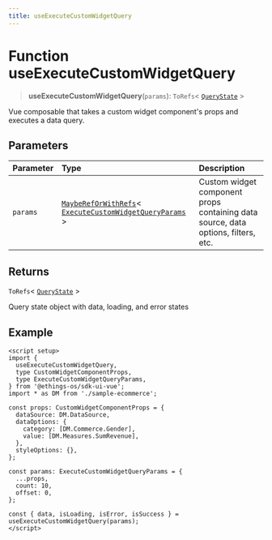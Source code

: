 ```yaml
---
title: useExecuteCustomWidgetQuery
---
```


# Function useExecuteCustomWidgetQuery

> **useExecuteCustomWidgetQuery**(`params`): `ToRefs`\< [`QueryState`](../../sdk-ui/type-aliases/type-alias.QueryState.md) \>

Vue composable that takes a custom widget component's props and executes a data query.

## Parameters

| Parameter | Type | Description |
| :------ | :------ | :------ |
| `params` | [`MaybeRefOrWithRefs`](../type-aliases/type-alias.MaybeRefOrWithRefs.md)\< [`ExecuteCustomWidgetQueryParams`](../interfaces/interface.ExecuteCustomWidgetQueryParams.md) \> | Custom widget component props containing data source, data options, filters, etc. |

## Returns

`ToRefs`\< [`QueryState`](../../sdk-ui/type-aliases/type-alias.QueryState.md) \>

Query state object with data, loading, and error states

## Example

```vue
<script setup>
import {
  useExecuteCustomWidgetQuery,
  type CustomWidgetComponentProps,
  type ExecuteCustomWidgetQueryParams,
} from '@ethings-os/sdk-ui-vue';
import * as DM from './sample-ecommerce';

const props: CustomWidgetComponentProps = {
  dataSource: DM.DataSource,
  dataOptions: {
    category: [DM.Commerce.Gender],
    value: [DM.Measures.SumRevenue],
  },
  styleOptions: {},
};

const params: ExecuteCustomWidgetQueryParams = {
  ...props,
  count: 10,
  offset: 0,
};

const { data, isLoading, isError, isSuccess } = useExecuteCustomWidgetQuery(params);
</script>
```
